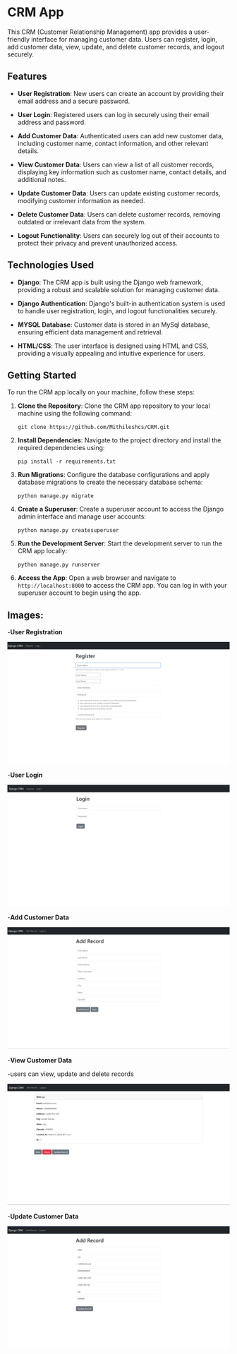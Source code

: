 # CRM App

This CRM (Customer Relationship Management) app provides a user-friendly interface for managing customer data. Users can register, login, add customer data, view, update, and delete customer records, and logout securely.

## Features

- **User Registration**: New users can create an account by providing their email address and a secure password.

- **User Login**: Registered users can log in securely using their email address and password.

- **Add Customer Data**: Authenticated users can add new customer data, including customer name, contact information, and other relevant details.

- **View Customer Data**: Users can view a list of all customer records, displaying key information such as customer name, contact details, and additional notes.

- **Update Customer Data**: Users can update existing customer records, modifying customer information as needed.

- **Delete Customer Data**: Users can delete customer records, removing outdated or irrelevant data from the system.

- **Logout Functionality**: Users can securely log out of their accounts to protect their privacy and prevent unauthorized access.

## Technologies Used

- **Django**: The CRM app is built using the Django web framework, providing a robust and scalable solution for managing customer data.

- **Django Authentication**: Django's built-in authentication system is used to handle user registration, login, and logout functionalities securely.

- **MYSQL Database**: Customer data is stored in an MySql database, ensuring efficient data management and retrieval.

- **HTML/CSS**: The user interface is designed using HTML and CSS, providing a visually appealing and intuitive experience for users.

## Getting Started

To run the CRM app locally on your machine, follow these steps:

1. **Clone the Repository**: Clone the CRM app repository to your local machine using the following command:
   ```
   git clone https://github.com/Mithileshcs/CRM.git
   ```

2. **Install Dependencies**: Navigate to the project directory and install the required dependencies using:
   ```
   pip install -r requirements.txt
   ```

3. **Run Migrations**: Configure the database configurations and apply database migrations to create the necessary database schema:
   ```
   python manage.py migrate
   ```

4. **Create a Superuser**: Create a superuser account to access the Django admin interface and manage user accounts:
   ```
   python manage.py createsuperuser
   ```

5. **Run the Development Server**: Start the development server to run the CRM app locally:
   ```
   python manage.py runserver
   ```

6. **Access the App**: Open a web browser and navigate to `http://localhost:8000` to access the CRM app. You can log in with your superuser account to begin using the app.


## Images:

-**User Registration**

![Register user Page](crm_reg.png)


-**User Login**

![Login Page](crm_login.png)


-**Add Customer Data**

![Add records Page](crm_addrec.png)


-**View Customer Data**

-users can view, update and delete records

![view Records Page](crm_viewrec.png)


-**Update Customer Data**

![Update Records Page](crm_updaterec.png)



